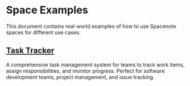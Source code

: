 # Space Examples

This document contains real-world examples of how to use Spacenote spaces for different use cases.

## [Task Tracker](examples/task-tracker.md)

A comprehensive task management system for teams to track work items, assign responsibilities, and monitor progress. Perfect for software development teams, project management, and issue tracking.